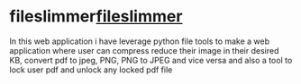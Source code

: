 # fileslimmer[fileslimmer](https://priyanshu242501.pythonanywhere.com/)
In this web application i have leverage python file tools to make a web application where user can compress reduce their image in their desired KB, convert pdf to jpeg, PNG, PNG to JPEG  and vice versa and also a tool to lock user pdf and unlock any locked pdf file 
